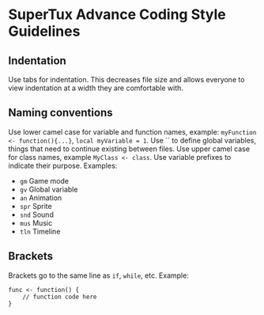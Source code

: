 # SuperTux Advance Coding Style Guidelines

## Indentation
Use tabs for indentation. This decreases file size and allows everyone to view indentation at a width they are comfortable with.

## Naming conventions
Use lower camel case for variable and function names, example: `myFunction <- function(){...}`, `local myVariable = 1`.
Use `` to define global variables, things that need to continue existing between files.
Use upper camel case for class names, example `MyClass <- class`.
Use variable prefixes to indicate their purpose. Examples:
* `gm` Game mode
* `gv` Global variable
* `an` Animation
* `spr` Sprite
* `snd` Sound
* `mus` Music
* `tln` Timeline

## Brackets
Brackets go to the same line as `if`, `while`, etc. Example:
```
func <- function() {
	// function code here
}
```